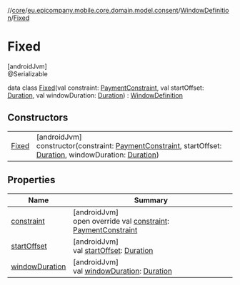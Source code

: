 //[core](../../../../index.md)/[eu.epicompany.mobile.core.domain.model.consent](../../index.md)/[WindowDefinition](../index.md)/[Fixed](index.md)

# Fixed

[androidJvm]\
@Serializable

data class [Fixed](index.md)(val constraint: [PaymentConstraint](../../-payment-constraint/index.md), val startOffset: [Duration](https://developer.android.com/reference/kotlin/java/time/Duration.html), val windowDuration: [Duration](https://developer.android.com/reference/kotlin/java/time/Duration.html)) : [WindowDefinition](../index.md)

## Constructors

| | |
|---|---|
| [Fixed](-fixed.md) | [androidJvm]<br>constructor(constraint: [PaymentConstraint](../../-payment-constraint/index.md), startOffset: [Duration](https://developer.android.com/reference/kotlin/java/time/Duration.html), windowDuration: [Duration](https://developer.android.com/reference/kotlin/java/time/Duration.html)) |

## Properties

| Name | Summary |
|---|---|
| [constraint](constraint.md) | [androidJvm]<br>open override val [constraint](constraint.md): [PaymentConstraint](../../-payment-constraint/index.md) |
| [startOffset](start-offset.md) | [androidJvm]<br>val [startOffset](start-offset.md): [Duration](https://developer.android.com/reference/kotlin/java/time/Duration.html) |
| [windowDuration](window-duration.md) | [androidJvm]<br>val [windowDuration](window-duration.md): [Duration](https://developer.android.com/reference/kotlin/java/time/Duration.html) |
